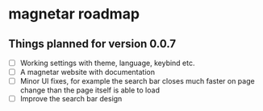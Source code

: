 # magnetar roadmap

## Things planned for version 0.0.7

- [ ] Working settings with theme, language, keybind etc.
- [ ] A magnetar website with documentation
- [ ] Minor UI fixes, for example the search bar closes much faster on page change than the page itself is able to load
- [ ] Improve the search bar design
